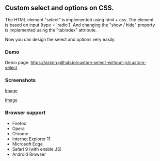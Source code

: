 ## Custom select and options on CSS.

The HTML element "select" is implemented using html + css. The element is based on input [type = 'radio'].
And changing the "show / hide" property is implemented using the "tabindex" attribute.

Now you can design the select and options very easily.

### Demo

Demo page: https://asknn.github.io/custom-select-without-js/custom-select

### Screenshots

[Image](https://asknn.github.io/custom-select-without-js/screenshots/opened.png)

[Image](https://asknn.github.io/custom-select-without-js/screenshots/opened-mobile.png)

### Browser support

* Firefox
* Opera
* Chrome
* Internet Explorer 11
* Microsoft Edge
* Safari 9 (with enable JS)
* Android Browser